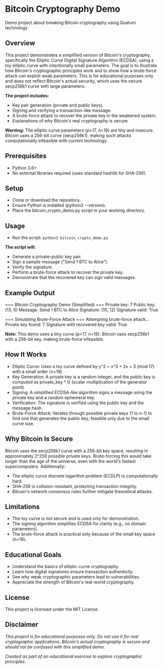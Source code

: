 # Bitcoin Cryptography Demo

 Demo project about breaking Bitcoin cryptography using Quatum technology 

## Overview
This project demonstrates a simplified version of Bitcoin's cryptography, specifically the Elliptic Curve Digital Signature Algorithm (ECDSA), using a toy elliptic curve with intentionally small parameters. The goal is to illustrate how Bitcoin's cryptographic principles work and to show how a brute-force attack can exploit weak parameters. This is for educational purposes only and does not reflect Bitcoin's actual security, which uses the secure secp256k1 curve with large parameters.

**The project includes:**

- Key pair generation (private and public keys).
- Signing and verifying a transaction-like message.
- A brute-force attack to recover the private key in the weakened system.
- Explanations of why Bitcoin's real cryptography is secure.

**Warning:** The elliptic curve parameters (p=17, n=19) are tiny and insecure. Bitcoin uses a 256-bit curve (secp256k1), making such attacks computationally infeasible with current technology.

## Prerequisites

- Python 3.6+
- No external libraries required (uses standard hashlib for SHA-256).

## Setup

- Clone or download the repository.
- Ensure Python is installed (python3 --version).
- Place the bitcoin_crypto_demo.py script in your working directory.

## Usage

- Run the script:
`python3 bitcoin_crypto_demo.py`


**The script will:**

- Generate a private-public key pair.
- Sign a sample message ("Send 1 BTC to Alice").
- Verify the signature.
- Perform a brute-force attack to recover the private key.
- Demonstrate that the recovered key can sign valid messages.

## Example Output
=== Bitcoin Cryptography Demo (Simplified) ===
Private key: 7
Public key: (13, 6)
Message: Send 1 BTC to Alice
Signature: (10, 12)
Signature valid: True

=== Simulating Brute-Force Attack ===
Attempting brute-force attack...
Private key found: 7
Signature with recovered key valid: True

**Note:** This demo uses a tiny curve (p=17, n=19). Bitcoin uses secp256k1 with a 256-bit key, making brute-force infeasible.

## How It Works

- Elliptic Curve: Uses a toy curve defined by y^2 = x^3 + 2x + 3 (mod 17) with a small order (n=19).
- Key Generation: A private key is a random integer, and the public key is computed as private_key * G (scalar multiplication of the generator point).
- Signing: A simplified ECDSA-like algorithm signs a message using the private key and a random ephemeral key.
- Verification: The signature is verified using the public key and the message hash.
- Brute-Force Attack: Iterates through possible private keys (1 to n-1) to find one that generates the public key, feasible only due to the small curve size.

## Why Bitcoin Is Secure

Bitcoin uses the secp256k1 curve with a 256-bit key space, resulting in approximately 2^256 possible private keys. Brute-forcing this would take longer than the age of the universe, even with the world's fastest supercomputers. Additionally:

- The elliptic curve discrete logarithm problem (ECDLP) is computationally hard.
- SHA-256 is collision-resistant, protecting transaction integrity.
- Bitcoin's network consensus rules further mitigate theoretical attacks.

## Limitations

- The toy curve is not secure and is used only for demonstration.
- The signing algorithm simplifies ECDSA for clarity (e.g., no domain parameters).
- The brute-force attack is practical only because of the small key space (n=19).

## Educational Goals

- Understand the basics of elliptic curve cryptography.
- Learn how digital signatures ensure transaction authenticity.
- See why weak cryptographic parameters lead to vulnerabilities.
- Appreciate the strength of Bitcoin's real-world cryptography.

## License
This project is licensed under the MIT License.

## Disclaimer

*This project is for educational purposes only. Do not use it for real cryptographic applications. Bitcoin's actual cryptography is secure and should not be confused with this simplified demo.*

*Created as part of an educational exercise to explore cryptographic principles.*

